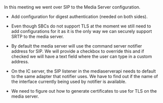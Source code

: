 In this meeting we went over SIP to the Media Server configuration.

  * Add configuration for digest authentication (needed on both sides).
  * Even though SBCs do not support TLS at the moment we still need to add configurations for it as it is the only way we can securely support SRTP to the media server.
  * By default the media server will use the command server notifier address for SIP. We will provide a checkbox to override this and if checked we will have a text field where the user can type in a custom address.
  * On the IC server, the SIP listener in the mediaserverapi needs to default to the same adapter that notifier uses. We have to find out if the name of the interface currently being used by notifier is available.


  * We need to figure out how to generate certificates to use for TLS on the media server.


